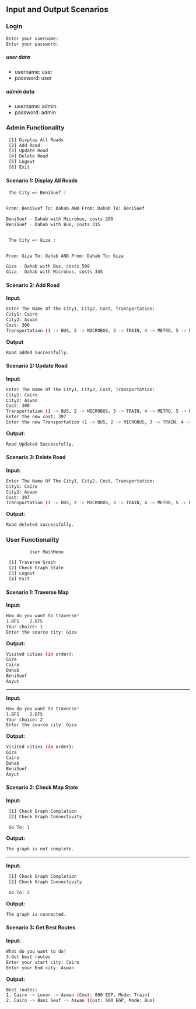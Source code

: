 ## Input and Output Scenarios
### Login
```bash
Enter your username:
Enter your password:
```

##### user data
- username: user
- password: user

##### admin data
- username: admin
- password: admin

### Admin Functionality
```bash
 [1] Display All Roads
 [2] Add Road
 [3] Update Road
 [4] Delete Road
 [5] Logout
 [6] Exit
```

#### Scenario 1: Display All Roads
```bash
 The City => BeniSuef :


From: BeniSuef To: Dahab AND From: Dahab To: BeniSuef

BeniSuef - Dahab with Microbus, costs 200
BeniSuef - Dahab with Bus, costs 315


 The City => Giza :


From: Giza To: Dahab AND From: Dahab To: Giza

Giza - Dahab with Bus, costs 500
Giza - Dahab with Microbus, costs 345
```
#### Scenario 2: Add Road

**Input:**
```bash
Enter The Name Of The City1, City2, Cost, Transportation:
City1: Cairo
City2: Aswan
Cost: 300
Transportation (1 -> BUS, 2 -> MICROBUS, 3 -> TRAIN, 4 -> METRO, 5 -> UBER): 3
```
**Output**
```bash
Road added Successfully.
```

#### Scenario 2: Update Road

**Input:**

```bash
Enter The Name Of The City1, City2, Cost, Transportation:
City1: Cairo
City2: Aswan
Cost: 300
Transportation (1 -> BUS, 2 -> MICROBUS, 3 -> TRAIN, 4 -> METRO, 5 -> UBER): 3
Enter the new cost: 397
Enter the new Transportation (1 -> BUS, 2 -> MICROBUS, 3 -> TRAIN, 4 -> METRO, 5 -> UBER): 1
```
**Output:**
```bash
Road Updated Successfully.
```

#### Scenario 3: Delete Road

**Input:**
```bash
Enter The Name Of The City1, City2, Cost, Transportation:
City1: Cairo
City2: Aswan
Cost: 397
Transportation (1 -> BUS, 2 -> MICROBUS, 3 -> TRAIN, 4 -> METRO, 5 -> UBER): 1
```
**Output:**
```bash
Road deleted successfully.
```

### User Functionality

```bash
         User MainMenu

 [1] Traverse Graph
 [2] Check Graph State
 [3] Logout
 [4] Exit
```
#### Scenario 1: Traverse Map

**Input:**
```bash
How do you want to traverse?
1.BFS    2.DFS
Your choice: 1
Enter the source city: Giza
```

**Output:**
```bash
Visited cities (in order):
Giza
Cairo
Dahab
BeniSuef
Asyut
```

----

**Input:**
```bash
How do you want to traverse?
1.BFS    2.DFS
Your choice: 2
Enter the source city: Giza
```

**Output:**
```bash
Visited cities (in order):
Giza
Cairo
Dahab
BeniSuef
Asyut
```

#### Scenario 2: Check Map State

**Input:**

```bash
 [1] Check Graph Completion
 [2] Check Graph Connectivity

 Go To: 1
```

**Output:**
```bash
The graph is not complete.
```

-----

**Input:**

```bash
 [1] Check Graph Completion
 [2] Check Graph Connectivity

 Go To: 2
```

**Output:**
```bash
The graph is connected.
```

#### Scenario 3: Get Best Routes

**Input:**
```bash
What do you want to do?
3.Get best routes
Enter your start city: Cairo
Enter your End city: Aswan
```

**Output:**
```bash
Best routes:
1. Cairo -> Luxor -> Aswan (Cost: 800 EGP, Mode: Train)
2. Cairo -> Bani Seuf -> Aswan (Cost: 600 EGP, Mode: Bus)
```
